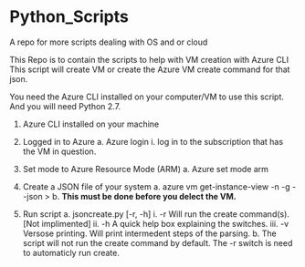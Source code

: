 
# Python_Scripts
A repo for more scripts dealing with OS and or cloud

This Repo is to contain the scripts to help with VM creation with Azure CLI
This script will create VM or create the Azure VM create command for that json.
 
You need the Azure CLI installed on your computer/VM to use this script.
And you will need Python 2.7.

1. Azure CLI installed on your machine

2. Logged in to Azure
 a. Azure login
  i. log in to the subscription that has the VM in question.

3. Set mode to Azure Resource Mode (ARM)
 a. Azure set mode arm

4. Create a JSON file of your system
 a. azure vm get-instance-view -n <VM name> -g <group name> --json > <file>
 b. <b> This must be done before you delect the VM. </b>

5. Run script
 a. jsoncreate.py [-r, -h] <file> 
  i.   -r  Will run the create command(s).  [Not implimented]
  ii.  -h  A quick help box explaining the switches.
  iii. -v  Versose printing.  Will print intermedent steps of the parsing.
 b. The script will not run the create command by default.  The -r switch is need to automaticly run create.

